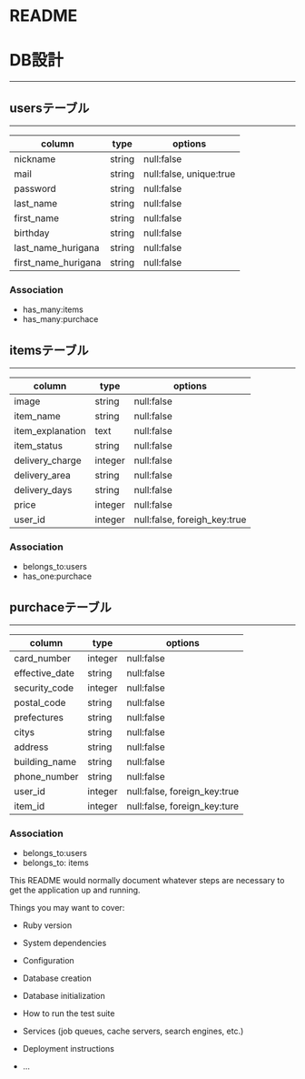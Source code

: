 # README

# DB設計
---

## usersテーブル
---
|column|type|options|
|---|---|---|
|nickname|string|null:false|
|mail|string|null:false, unique:true|
|password|string|null:false|
|last_name|string|null:false|
|first_name|string|null:false|
|birthday|string|null:false|
|last_name_hurigana|string|null:false|
|first_name_hurigana|string|null:false|

### Association
- has_many:items
- has_many:purchace

## itemsテーブル
---
|column|type|options|
|---|---|---|
|image|string|null:false|
|item_name|string|null:false|
|item_explanation|text|null:false|
|item_status|string|null:false|
|delivery_charge|integer|null:false|
|delivery_area|string|null:false|
|delivery_days|string|null:false|
|price|integer|null:false|
|user_id|integer|null:false, foreigh_key:true|

### Association
- belongs_to:users
- has_one:purchace

## purchaceテーブル
---
|column|type|options|
|---|---|---|
|card_number|integer|null:false|
|effective_date|string|null:false|
|security_code|integer|null:false|
|postal_code|string|null:false|
|prefectures|string|null:false|
|citys|string|null:false|
|address|string|null:false|
|building_name|string|null:false|
|phone_number|string|null:false|
|user_id|integer|null:false, foreign_key:true|
|item_id|integer|null:false, foreign_key:ture|

### Association
- belongs_to:users
- belongs_to: items




This README would normally document whatever steps are necessary to get the
application up and running.

Things you may want to cover:

* Ruby version

* System dependencies

* Configuration

* Database creation

* Database initialization

* How to run the test suite

* Services (job queues, cache servers, search engines, etc.)

* Deployment instructions

* ...
